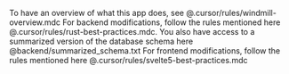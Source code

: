 To have an overview of what this app does, see @.cursor/rules/windmill-overview.mdc
For backend modifications, follow the rules mentioned here @.cursor/rules/rust-best-practices.mdc. You also have access to a summarized version of the database schema here @backend/summarized_schema.txt
For frontend modifications, follow the rules mentioned here @.cursor/rules/svelte5-best-practices.mdc
